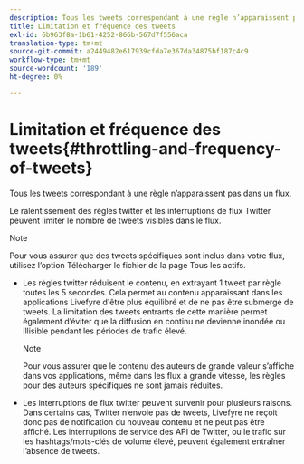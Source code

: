 ```yaml
---
description: Tous les tweets correspondant à une règle n’apparaissent pas dans un flux.
title: Limitation et fréquence des tweets
exl-id: 6b963f8a-1b61-4252-866b-567d7f556aca
translation-type: tm+mt
source-git-commit: a2449482e617939cfda7e367da34875bf187c4c9
workflow-type: tm+mt
source-wordcount: '189'
ht-degree: 0%

---
```


# Limitation et fréquence des tweets{#throttling-and-frequency-of-tweets}

Tous les tweets correspondant à une règle n’apparaissent pas dans un flux.

Le ralentissement des règles twitter et les interruptions de flux Twitter peuvent limiter le nombre de tweets visibles dans le flux.

>[!NOTE]
>
>Pour vous assurer que des tweets spécifiques sont inclus dans votre flux, utilisez l’option Télécharger le fichier de la page Tous les actifs.

* Les règles twitter réduisent le contenu, en extrayant 1 tweet par règle toutes les 5 secondes. Cela permet au contenu apparaissant dans les applications Livefyre d&#39;être plus équilibré et de ne pas être submergé de tweets. La limitation des tweets entrants de cette manière permet également d’éviter que la diffusion en continu ne devienne inondée ou illisible pendant les périodes de trafic élevé.

   >[!NOTE]
   >
   >Pour vous assurer que le contenu des auteurs de grande valeur s’affiche dans vos applications, même dans les flux à grande vitesse, les règles pour des auteurs spécifiques ne sont jamais réduites.

* Les interruptions de flux twitter peuvent survenir pour plusieurs raisons. Dans certains cas, Twitter n’envoie pas de tweets, Livefyre ne reçoit donc pas de notification du nouveau contenu et ne peut pas être affiché. Les interruptions de service des API de Twitter, ou le trafic sur les hashtags/mots-clés de volume élevé, peuvent également entraîner l’absence de tweets.
